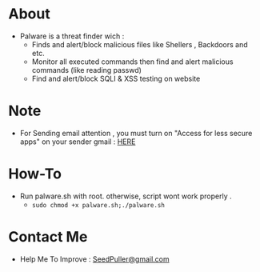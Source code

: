 # About
- Palware is a threat finder wich :
    - Finds and alert/block malicious files like Shellers , Backdoors and etc.
    - Monitor all executed commands then find and alert malicious commands (like reading passwd)
    - Find and alert/block SQLI & XSS testing on website

# Note 
- For Sending email attention , you must turn on "Access for less secure apps" on your sender gmail : [HERE](https://www.google.com/settings/u/1/security/lesssecureapps) 

# How-To
- Run palware.sh with root. otherwise, script wont work properly .
    - ``` sudo chmod +x palware.sh;./palware.sh ```

# Contact Me 
- Help Me To Improve : SeedPuller@gmail.com